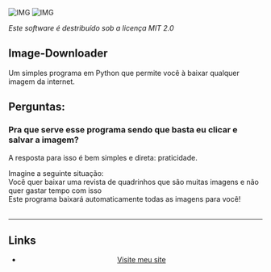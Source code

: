 ![IMG](https://img.shields.io/github/license/White-Blue1/Image-Downloader?style=plastic)
![IMG](https://img.shields.io/github/downloads/White-Blue1/Image-Downloader/total?style=plastic)
<p><em>Este software é destribuído sob a licença MIT 2.0</em></p>
<p align="center">
<h2>Image-Downloader</h2>
<span>Um simples programa em Python que permite você à baixar qualquer imagem da internet.</span>
<h2>Perguntas:</h2>
<h3>Pra que serve esse programa sendo que basta eu clicar e salvar a imagem?</h3>
<p>A resposta para isso é bem simples e direta: praticidade.</p>
<p>Imagine a seguinte situação:</a><br/>
<a>Você quer baixar uma revista de quadrinhos que são muitas imagens e não quer gastar tempo com isso</a><br/>
<a>Este programa baixará automaticamente todas as imagens para você!</span><br/>
<br/><hr>
</p>
<p align="center">
<h2 align="left">Links</h2>
<ul align="center">
<li><a href="https://white-blue1.github.io/website/" align="center">Visite meu site</a></li>
</ul>
</p>
